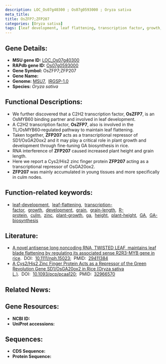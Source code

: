 ```yaml
---
description: LOC_Os07g40300 ; Os07g0593000 ; Oryza sativa
meta_title:
title: OsZFP7;ZFP207
categories: [Oryza sativa]
tags: [leaf development, leaf flattening, transcription factor, growth, development, grain, grain length, R protein, culm, zinc, plant growth,  ga , height, plant height, GA, GA biosynthesis]
---
```


## Gene Details:
- **MSU gene ID:** [LOC_Os07g40300](http://rice.uga.edu/cgi-bin/ORF_infopage.cgi?orf=LOC_Os07g40300)  
- **RAPdb gene ID:** [Os07g0593000](https://rapdb.dna.affrc.go.jp/locus/?name=Os07g0593000)  
- **Gene Symbol:** OsZFP7;ZFP207
- **Gene Name:**
- **Genome:**  [MSU7](http://rice.uga.edu/),&nbsp;&nbsp;[IRGSP-1.0](https://rapdb.dna.affrc.go.jp/download/irgsp1.html)
- **Species:** *Oryza sativa*

## Functional Descriptions:
   - We further discovered that a C2H2 transcription factor, **OsZFP7**, is an OsMYB60 binding partner and involved in leaf development.
   - A C2H2 transcription factor, **OsZFP7**, also is involved in the TL/OsMYB60‐regulated pathway to maintain leaf flattening.
   - Taken together, **ZFP207** acts as a transcriptional repressor of SD1/OsGA20ox2 and it may play a critical role in plant growth and development through fine-tuning GA biosynthesis in rice.
   - RNA interference of **ZFP207** caused increased plant height and grain length.
   - Here we report a Cys2/His2 zinc finger protein **ZFP207** acting as a transcriptional repressor of OsGA20ox2.
   - **ZFP207** was mainly accumulated in young tissues and more specifically in culm nodes.

## Function-related keywords:
   - [leaf-development](/tags/leaf-development/),&nbsp;&nbsp;[leaf-flattening](/tags/leaf-flattening/),&nbsp;&nbsp;[transcription-factor](/tags/transcription-factor/),&nbsp;&nbsp;[growth](/tags/growth/),&nbsp;&nbsp;[development](/tags/development/),&nbsp;&nbsp;[grain](/tags/grain/),&nbsp;&nbsp;[grain-length](/tags/grain-length/),&nbsp;&nbsp;[R-protein](/tags/R-protein/),&nbsp;&nbsp;[culm](/tags/culm/),&nbsp;&nbsp;[zinc](/tags/zinc/),&nbsp;&nbsp;[plant-growth](/tags/plant-growth/),&nbsp;&nbsp;[ga](/tags/ga/),&nbsp;&nbsp;[height](/tags/height/),&nbsp;&nbsp;[plant-height](/tags/plant-height/),&nbsp;&nbsp;[GA](/tags/GA/),&nbsp;&nbsp;[GA-biosynthesis](/tags/GA-biosynthesis/)

## Literature:
   - [A novel antisense long noncoding RNA, TWISTED LEAF, maintains leaf blade flattening by regulating its associated sense R2R3-MYB gene in rice](https://www.doi.org/10.1111/nph.15023).&nbsp;&nbsp;DOI:&nbsp;&nbsp;[10.1111/nph.15023](https://www.doi.org/10.1111/nph.15023);&nbsp;&nbsp;PMID:&nbsp;&nbsp;[29411384](https://pubmed.ncbi.nlm.nih.gov/29411384/)
   - [A Cys2/His2 Zinc Finger Protein Acts as a Repressor of the Green Revolution Gene SD1/OsGA20ox2 in Rice (Oryza sativa L.)](https://www.doi.org/10.1093/pcp/pcaa120).&nbsp;&nbsp;DOI:&nbsp;&nbsp;[10.1093/pcp/pcaa120](https://www.doi.org/10.1093/pcp/pcaa120);&nbsp;&nbsp;PMID:&nbsp;&nbsp;[32966570](https://pubmed.ncbi.nlm.nih.gov/32966570/)

## Related News:

## Gene Resources:
- **NCBI ID:**  []()
- **UniProt accessions:** [](https://www.uniprot.org/uniprotkb//entry)

## Sequences:
- **CDS Sequence:**
- **Protein Sequence:**
